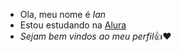 - Ola, meu nome é *Ian*
- Estou estudando na [Alura](https://www.alura.com.br)
- *Sejam bem vindos ao meu perfil*👍❤
